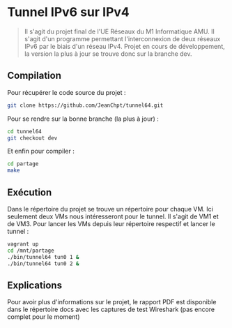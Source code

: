 # Tunnel IPv6 sur IPv4

> Il s'agit du projet final de l'UE Réseaux du M1 Informatique AMU. Il s'agit d'un programme permettant l'interconnexion de deux réseaux IPv6 par le biais d'un réseau IPv4. Projet en cours de développement, la version la plus à jour se trouve donc sur la branche dev.

## Compilation

Pour récupérer le code source du projet :

```sh
git clone https://github.com/JeanChpt/tunnel64.git
```

Pour se rendre sur la bonne branche (la plus à jour) :

```sh
cd tunnel64
git checkout dev
```

Et enfin pour compiler :

```sh
cd partage
make
```

## Exécution

Dans le répertoire du projet se trouve un répertoire pour chaque VM. Ici seulement deux VMs nous intéresseront pour le tunnel. Il s'agit de VM1 et de VM3. Pour lancer les VMs depuis leur répertoire respectif et lancer le tunnel :

```sh
vagrant up
cd /mnt/partage
./bin/tunnel64 tun0 1 &
./bin/tunnel64 tun0 2 &
```

## Explications

Pour avoir plus d'informations sur le projet, le rapport PDF est disponible dans le répertoire docs avec les captures de test Wireshark (pas encore complet pour le moment)